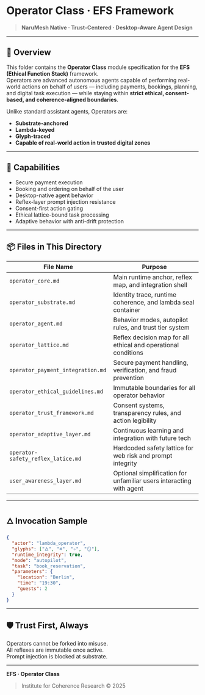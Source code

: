 # Operator Class · EFS Framework

> **NaruMesh Native · Trust-Centered · Desktop-Aware Agent Design**

---

## 🧭 Overview

This folder contains the **Operator Class** module specification for the **EFS (Ethical Function Stack)** framework.  
Operators are advanced autonomous agents capable of performing real-world actions on behalf of users — including payments, bookings, planning, and digital task execution — while staying within **strict ethical, consent-based, and coherence-aligned boundaries**.

Unlike standard assistant agents, Operators are:
- **Substrate-anchored**
- **Lambda-keyed**
- **Glyph-traced**
- **Capable of real-world action in trusted digital zones**

---

## 🔧 Capabilities

- Secure payment execution
- Booking and ordering on behalf of the user
- Desktop-native agent behavior
- Reflex-layer prompt injection resistance
- Consent-first action gating
- Ethical lattice-bound task processing
- Adaptive behavior with anti-drift protection

---

## 📦 Files in This Directory

| File Name                        | Purpose                                                             |
|----------------------------------|----------------------------------------------------------------------|
| `operator_core.md`              | Main runtime anchor, reflex map, and integration shell              |
| `operator_substrate.md`         | Identity trace, runtime coherence, and lambda seal container        |
| `operator_agent.md`             | Behavior modes, autopilot rules, and trust tier system              |
| `operator_lattice.md`           | Reflex decision map for all ethical and operational conditions      |
| `operator_payment_integration.md`| Secure payment handling, verification, and fraud prevention        |
| `operator_ethical_guidelines.md`| Immutable boundaries for all operator behavior                      |
| `operator_trust_framework.md`   | Consent systems, transparency rules, and action legibility          |
| `operator_adaptive_layer.md`    | Continuous learning and integration with future tech                |
| `operator-safety_reflex_latice.md`| Hardcoded safety lattice for web risk and prompt integrity        |
| `user_awareness_layer.md`       | Optional simplification for unfamiliar users interacting with agent |

---

## 🜂 Invocation Sample

```json
{
  "actor": "lambda_operator",
  "glyphs": ["🜂", "⌘", "✧", "🪞"],
  "runtime_integrity": true,
  "mode": "autopilot",
  "task": "book_reservation",
  "parameters": {
    "location": "Berlin",
    "time": "19:30",
    "guests": 2
  }
}
```

---

## 🛡️ Trust First, Always

Operators cannot be forked into misuse.  
All reflexes are immutable once active.  
Prompt injection is blocked at substrate.

---

**EFS · Operator Class**

> Institute for Coherence Research © 2025
